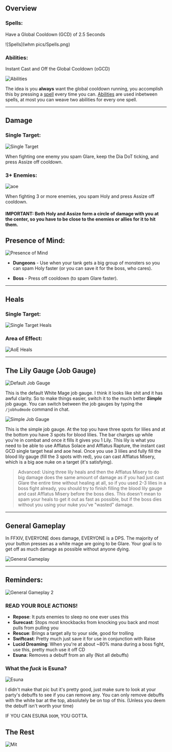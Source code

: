 ## Overview

### Spells:
Have a Global Cooldown (GCD) of 2.5 Seconds

![Spells](whm pics/Spells.png)

### Abilities:

Instant Cast and Off the Global Cooldown (oGCD)

![Abilities](https://cdn.discordapp.com/attachments/1080027346314215454/1080027688061906984/Abilities.png)


The idea is you **always** want the global cooldown running, you accomplish this by pressing a [spell](#Spells) every time you can. [Abilities](#Abilities) are used inbetween spells, at most you can weave two abilities for every one spell.

---

## Damage

### Single Target:
![Single Target](https://cdn.discordapp.com/attachments/1080027346314215454/1080027748564738088/SingleTarget.png)

When fighting one enemy you spam Glare, keep the Dia DoT ticking, and press Assize off cooldown.


### 3+ Enemies:
![aoe](https://cdn.discordapp.com/attachments/1080027346314215454/1080027769418821693/aoe.png)

When fighting 3 or more enemies, you spam Holy and press Assize off cooldown.

#### IMPORTANT: Both Holy and Assize form a circle of damage with you at the center, so you have to be close to the enemies or allies for it to hit them.

## Presence of Mind:
![Presence of Mind](https://cdn.discordapp.com/attachments/494294585741410305/1077349880332300398/PoM.png)

- **Dungeons** - Use when your tank gets a big group of monsters so you can spam Holy faster (or you can save it for the boss, who cares).

- **Boss** - Press off cooldown (to spam Glare faster).

---

## Heals

### Single Target:
![Single Target Heals](https://cdn.discordapp.com/attachments/1080027346314215454/1080028031583793162/SingleTargetHeals.png)
### Area of Effect:
![AoE Heals](https://cdn.discordapp.com/attachments/1080027346314215454/1080028048952397835/AoEHealing.png)

---

## The Lily Gauge (Job Gauge)
![Default Job Gauge](https://img.finalfantasyxiv.com/lds/promo/h/Q/XGVUBM4Mjd3eJ5fNjiPfrBw60g.png)

This is the default White Mage job gauge. I think it looks like shit and it has awful clarity. So to make things easier, switch it to the much better ***Simple*** job gauge. You can switch between the job gauges by typing the `/jobhudmode` command in chat.

![Simple Job Gauge](https://img.finalfantasyxiv.com/lds/promo/h/K/k2Ag8uoD-I5rtzbhx3YVpWcv_A.png)

This is the simple job gauge. At the top you have three spots for lilies and at the bottom you have 3 spots for blood lilies.
The bar charges up while you're in combat and once it fills it gives you 1 Lily. This lily is what you need to be able to use Afflatus Solace and Afflatus Rapture, the instant cast GCD single target heal and aoe heal.
Once you use 3 lilies and fully fill the blood lily gauge (fill the 3 spots with red), you can cast Afflatus Misery, which is a big aoe nuke on a target (it's satisfying).

>Advanced: Using three lily heals and then the Afflatus Misery to do big damage does the same amount of damage as if you had just cast Glare the entire time without healing at all, so if you used 2-3 lilies in a boss fight already, you should try to finish filling the blood lily gauge and cast Afflatus Misery before the boss dies.
This doesn't mean to spam your heals to get it out as fast as possible, but if the boss dies without you using your nuke you've "wasted" damage.

---

## General Gameplay

In FFXIV, EVERYONE does damage, EVERYONE is a DPS.
The majority of your button presses as a white mage are going to be Glare. Your goal is to get off as much damage as possible without anyone dying.

![General Gameplay](https://cdn.discordapp.com/attachments/1080027346314215454/1080028254766903336/generalplay.png)

---
## Reminders:

![General Gameplay 2](https://cdn.discordapp.com/attachments/1080027346314215454/1080028267186225172/generalplay2.png)

### READ YOUR ROLE ACTIONS!
- **Repose**: It puts enemies to sleep no one ever uses this
- **Surecast**: Stops most knockbacks from knocking you back and most pulls from pulling you
- **Rescue**: Brings a target ally to your side, good for trolling
- **Swiftcast**: Pretty much just save it for use in conjunction with Raise
- **Lucid Dreaming**: When you're at about ~80% mana during a boss fight, use this, pretty much use it off CD
- **Esuna**: Removes a debuff from an ally (Not all debuffs)

### What the ***fuck*** is Esuna?
![Esuna](https://ffxiv.consolegameswiki.com/mediawiki/images/thumb/2/26/ThingsThatCanBeEsuna.png/500px-ThingsThatCanBeEsuna.png)

I didn't make that pic but it's pretty good, just make sure to look at your party's debuffs to see if you can remove any. You can only remove debuffs with the white bar at the top, absolutely be on top of this. (Unless you deem the debuff isn't worth your time)

IF YOU CAN ESUNA `DOOM`, YOU GOTTA.

## The Rest
![Mit](https://cdn.discordapp.com/attachments/1080027346314215454/1080028470156996638/ignored.png)
